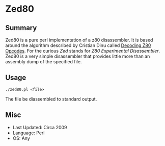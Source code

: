 # Zed80
## Summary

Zed80 is a pure perl implementation of a z80 disassembler. It is based around
the algorithm described by Cristian Dinu called [Decoding Z80 Opcodes](http://www.z80.info/decoding.htm).
For the curious *Zed* stands for *Z80 Experimental Disassembler*. Zed80 is a
very simple disassembler that provides little more than an assembly dump of the
specified file.

## Usage

`./zed80.pl <file>`

The file be diassembled to standard output.

## Misc

- Last Updated: Circa 2009
- Language: Perl
- OS: Any
